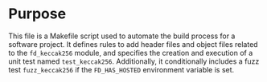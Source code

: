 # Purpose
This file is a Makefile script used to automate the build process for a software project. It defines rules to add header files and object files related to the `fd_keccak256` module, and specifies the creation and execution of a unit test named `test_keccak256`. Additionally, it conditionally includes a fuzz test `fuzz_keccak256` if the `FD_HAS_HOSTED` environment variable is set.
